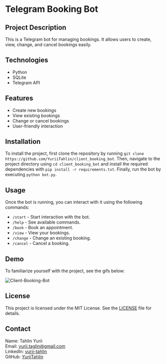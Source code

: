 # Telegram Booking Bot

## Project Description

This is a Telegram bot for managing bookings. It allows users to create, view, change, and cancel bookings easily.

## Technologies

- Python
- SQLite
- Telegram API

## Features

- Create new bookings
- View existing bookings
- Change or cancel bookings
- User-friendly interaction

## Installation

To install the project, first clone the repository by running `git clone https://github.com/YuriiTahlin/client_booking_bot`. Then, navigate to the project directory using `cd client_booking_bot` and install the required dependencies with `pip install -r requirements.txt`. Finally, run the bot by executing `python bot.py`.

## Usage

Once the bot is running, you can interact with it using the following commands:

- `/start` - Start interaction with the bot.
- `/help` - See available commands.
- `/book` - Book an appointment.
- `/view` - View your bookings.
- `/change` - Change an existing booking.
- `/cancel` - Cancel a booking.

## Demo

To familiarize yourself with the project, see the gifs below:

![Client-Booking-Bot](Client-Booking-Bot.gif)

## License

This project is licensed under the MIT License. See the [LICENSE](LICENSE) file for details.

## Contact

Name: Tahlin Yurii  
Email: yurii.taglin@gmail.com  
LinkedIn: [yurii-tahlin](https://www.linkedin.com/in/yurii-tahlin-a01b152a6)  
GitHub: [YuriiTahlin](https://github.com/YuriiTahlin)  
